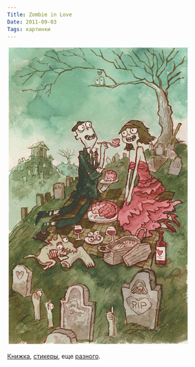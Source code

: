 ```yaml
---
Title: Zombie in Love
Date: 2011-09-03
Tags: картинки
---
```


![zombie_in_love.jpg](images/zombie_in_love.jpg)

[Книжка](http://www.gallerynucleus.com/detail/12440), [стикеры](http://www.gallerynucleus.com/detail/12497),  еще [разного](http://www.gallerynucleus.com/artist/scott_campbell).